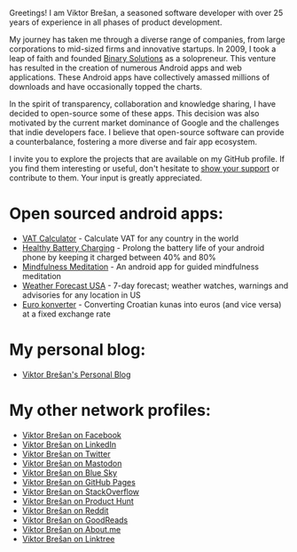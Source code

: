 Greetings! I am Viktor Brešan, a seasoned software developer with over 25 years of experience in all phases of product development. 

My journey has taken me through a diverse range of companies, from large corporations to mid-sized firms and innovative startups. In 2009, I took a leap of faith and founded [Binary Solutions](https://binarysolutions.biz/) as a solopreneur. This venture has resulted in the creation of numerous Android apps and web applications. These Android apps have collectively amassed millions of downloads and have occasionally topped the charts.

In the spirit of transparency, collaboration and knowledge sharing, I have decided to open-source some of these apps. This decision was also motivated by the current market dominance of Google and the challenges that indie developers face. I believe that open-source software can provide a counterbalance, fostering a more diverse and fair app ecosystem. 

I invite you to explore the projects that are available on my GitHub profile. If you find them interesting or useful, don't hesitate to [show your support](https://ko-fi.com/vbresan) or contribute to them. Your input is greatly appreciated.

# Open sourced android apps:

- [VAT Calculator](https://github.com/vbresan/VAT_Calculator) - Calculate VAT for any country in the world
- [Healthy Battery Charging](https://github.com/vbresan/HealthyBatteryCharging) - Prolong the battery life of your android phone by keeping it charged between 40% and 80%
- [Mindfulness Meditation](https://github.com/vbresan/MindfulnessMeditation) - An android app for guided mindfulness meditation
- [Weather Forecast USA](https://github.com/vbresan/WeatherForecastUSA) - 7-day forecast; weather watches, warnings and advisories for any location in US
- [Euro konverter](https://github.com/vbresan/eurokonverter) - Converting Croatian kunas into euros (and vice versa) at a fixed exchange rate

# My personal blog:
- [Viktor Brešan's Personal Blog](https://viktorbresan.blogspot.com/)

# My other network profiles:
- [Viktor Brešan on Facebook](https://www.facebook.com/viktorbresan)
- [Viktor Brešan on LinkedIn](https://www.linkedin.com/in/viktorbresan/)
- [Viktor Brešan on Twitter](https://twitter.com/viktorbresan)
- [Viktor Brešan on Mastodon](https://mastodon.social/@viktorbresan)
- [Viktor Brešan on Blue Sky](https://bsky.app/profile/viktorbresan.bsky.social)
- [Viktor Brešan on GitHub Pages](https://vbresan.github.io)
- [Viktor Brešan on StackOverflow](https://stackoverflow.com/users/96313/viktor-bre%c5%a1an)
- [Viktor Brešan on Product Hunt](https://www.producthunt.com/@viktorbresan)
- [Viktor Brešan on Reddit](https://www.reddit.com/user/ViktorBresan)
- [Viktor Brešan on GoodReads](https://www.goodreads.com/viktorbresan)
- [Viktor Brešan on About.me](https://about.me/viktorbresan)
- [Viktor Brešan on Linktree](https://linktr.ee/viktorbresan)
